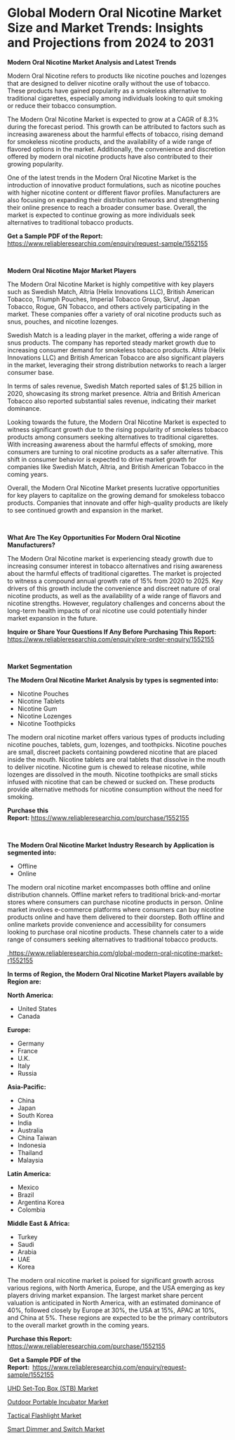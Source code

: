 <p><h1>Global Modern Oral Nicotine Market Size and Market Trends: Insights and Projections from 2024 to 2031</h1></p><p><strong>Modern Oral Nicotine Market Analysis and Latest Trends</strong></p>
<p><p>Modern Oral Nicotine refers to products like nicotine pouches and lozenges that are designed to deliver nicotine orally without the use of tobacco. These products have gained popularity as a smokeless alternative to traditional cigarettes, especially among individuals looking to quit smoking or reduce their tobacco consumption.</p><p>The Modern Oral Nicotine Market is expected to grow at a CAGR of 8.3% during the forecast period. This growth can be attributed to factors such as increasing awareness about the harmful effects of tobacco, rising demand for smokeless nicotine products, and the availability of a wide range of flavored options in the market. Additionally, the convenience and discretion offered by modern oral nicotine products have also contributed to their growing popularity.</p><p>One of the latest trends in the Modern Oral Nicotine Market is the introduction of innovative product formulations, such as nicotine pouches with higher nicotine content or different flavor profiles. Manufacturers are also focusing on expanding their distribution networks and strengthening their online presence to reach a broader consumer base. Overall, the market is expected to continue growing as more individuals seek alternatives to traditional tobacco products.</p></p>
<p><strong>Get a Sample PDF of the Report:&nbsp;</strong> <a href="https://www.reliableresearchiq.com/enquiry/request-sample/1552155">https://www.reliableresearchiq.com/enquiry/request-sample/1552155</a></p>
<p>&nbsp;</p>
<p><strong>Modern Oral Nicotine Major Market Players</strong></p>
<p><p>The Modern Oral Nicotine Market is highly competitive with key players such as Swedish Match, Altria (Helix Innovations LLC), British American Tobacco, Triumph Pouches, Imperial Tobacco Group, Skruf, Japan Tobacco, Rogue, GN Tobacco, and others actively participating in the market. These companies offer a variety of oral nicotine products such as snus, pouches, and nicotine lozenges.</p><p>Swedish Match is a leading player in the market, offering a wide range of snus products. The company has reported steady market growth due to increasing consumer demand for smokeless tobacco products. Altria (Helix Innovations LLC) and British American Tobacco are also significant players in the market, leveraging their strong distribution networks to reach a larger consumer base.</p><p>In terms of sales revenue, Swedish Match reported sales of $1.25 billion in 2020, showcasing its strong market presence. Altria and British American Tobacco also reported substantial sales revenue, indicating their market dominance.</p><p>Looking towards the future, the Modern Oral Nicotine Market is expected to witness significant growth due to the rising popularity of smokeless tobacco products among consumers seeking alternatives to traditional cigarettes. With increasing awareness about the harmful effects of smoking, more consumers are turning to oral nicotine products as a safer alternative. This shift in consumer behavior is expected to drive market growth for companies like Swedish Match, Altria, and British American Tobacco in the coming years.</p><p>Overall, the Modern Oral Nicotine Market presents lucrative opportunities for key players to capitalize on the growing demand for smokeless tobacco products. Companies that innovate and offer high-quality products are likely to see continued growth and expansion in the market.</p></p>
<p>&nbsp;</p>
<p><strong>What Are The Key Opportunities For Modern Oral Nicotine Manufacturers?</strong></p>
<p><p>The Modern Oral Nicotine market is experiencing steady growth due to increasing consumer interest in tobacco alternatives and rising awareness about the harmful effects of traditional cigarettes. The market is projected to witness a compound annual growth rate of 15% from 2020 to 2025. Key drivers of this growth include the convenience and discreet nature of oral nicotine products, as well as the availability of a wide range of flavors and nicotine strengths. However, regulatory challenges and concerns about the long-term health impacts of oral nicotine use could potentially hinder market expansion in the future.</p></p>
<p><strong>Inquire or Share Your Questions If Any Before Purchasing This Report:</strong> <a href="https://www.reliableresearchiq.com/enquiry/pre-order-enquiry/1552155">https://www.reliableresearchiq.com/enquiry/pre-order-enquiry/1552155</a></p>
<p>&nbsp;</p>
<p><strong>Market Segmentation</strong></p>
<p><strong>The Modern Oral Nicotine Market Analysis by types is segmented into:</strong></p>
<p><ul><li>Nicotine Pouches</li><li>Nicotine Tablets</li><li>Nicotine Gum</li><li>Nicotine Lozenges</li><li>Nicotine Toothpicks</li></ul></p>
<p><p>The modern oral nicotine market offers various types of products including nicotine pouches, tablets, gum, lozenges, and toothpicks. Nicotine pouches are small, discreet packets containing powdered nicotine that are placed inside the mouth. Nicotine tablets are oral tablets that dissolve in the mouth to deliver nicotine. Nicotine gum is chewed to release nicotine, while lozenges are dissolved in the mouth. Nicotine toothpicks are small sticks infused with nicotine that can be chewed or sucked on. These products provide alternative methods for nicotine consumption without the need for smoking.</p></p>
<p><strong>Purchase this Report:&nbsp;</strong><a href="https://www.reliableresearchiq.com/purchase/1552155">https://www.reliableresearchiq.com/purchase/1552155</a></p>
<p>&nbsp;</p>
<p><strong>The Modern Oral Nicotine Market Industry Research by Application is segmented into:</strong></p>
<p><ul><li>Offline</li><li>Online</li></ul></p>
<p><p>The modern oral nicotine market encompasses both offline and online distribution channels. Offline market refers to traditional brick-and-mortar stores where consumers can purchase nicotine products in person. Online market involves e-commerce platforms where consumers can buy nicotine products online and have them delivered to their doorstep. Both offline and online markets provide convenience and accessibility for consumers looking to purchase oral nicotine products. These channels cater to a wide range of consumers seeking alternatives to traditional tobacco products.</p></p>
<p><a href="https://www.reliableresearchiq.com/global-modern-oral-nicotine-market-r1552155">&nbsp;https://www.reliableresearchiq.com/global-modern-oral-nicotine-market-r1552155</a></p>
<p><strong>In terms of Region, the Modern Oral Nicotine Market Players available by Region are:</strong></p>
<p>
    <p> <strong> North America: </strong>
        <ul>
            <li>United States</li>
            <li>Canada</li>
        </ul>
        </p> 
    <p> <strong> Europe: </strong>
        <ul>
            <li>Germany</li>
            <li>France</li>
            <li>U.K.</li>
            <li>Italy</li>
            <li>Russia</li>
        </ul>
        </p> 
    <p> <strong> Asia-Pacific: </strong>
        <ul>
            <li>China</li>
            <li>Japan</li>
            <li>South Korea</li>
            <li>India</li>
            <li>Australia</li>
            <li>China Taiwan</li>
            <li>Indonesia</li>
            <li>Thailand</li>
            <li>Malaysia</li>
        </ul>
        </p> 
    <p> <strong> Latin America: </strong>
        <ul>
            <li>Mexico</li>
            <li>Brazil</li>
            <li>Argentina Korea</li>
            <li>Colombia</li>
        </ul>
        </p> 
    <p> <strong> Middle East & Africa: </strong>
        <ul>
            <li>Turkey</li>
            <li>Saudi</li>
            <li>Arabia</li>
            <li>UAE</li>
            <li>Korea</li>
        </ul>
    </p>
    </p>
<p><p>The modern oral nicotine market is poised for significant growth across various regions, with North America, Europe, and the USA emerging as key players driving market expansion. The largest market share percent valuation is anticipated in North America, with an estimated dominance of 40%, followed closely by Europe at 30%, the USA at 15%, APAC at 10%, and China at 5%. These regions are expected to be the primary contributors to the overall market growth in the coming years.</p></p>
<p><strong>Purchase this Report: </strong><a href="https://www.reliableresearchiq.com/purchase/1552155">https://www.reliableresearchiq.com/purchase/1552155</a></p>
<p>&nbsp;<strong>Get a Sample PDF of the Report:&nbsp;&nbsp;</strong><a href="https://www.reliableresearchiq.com/enquiry/request-sample/1552155">https://www.reliableresearchiq.com/enquiry/request-sample/1552155</a></p>
<p><strong></strong></p>
<p><p><a href="https://github.com/mauripalmi/Market-Research-Report-List-4/blob/main/uhd-set-top-box-stb-market.md">UHD Set-Top Box (STB) Market</a></p><p><a href="https://github.com/nicoletavirag/Market-Research-Report-List-4/blob/main/outdoor-portable-incubator-market.md">Outdoor Portable Incubator Market</a></p><p><a href="https://github.com/gulaimolin/Market-Research-Report-List-5/blob/main/tactical-flashlight-market.md">Tactical Flashlight Market</a></p><p><a href="https://github.com/btwcqfvq34/Market-Research-Report-List-1/blob/main/smart-dimmer-and-switch-market.md">Smart Dimmer and Switch Market</a></p></p>
